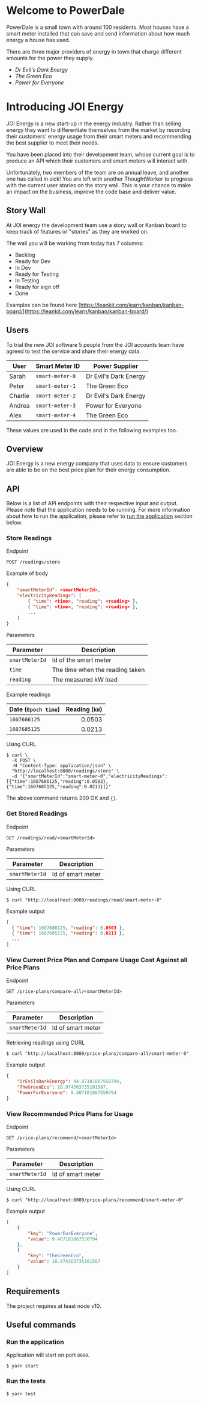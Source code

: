 # Welcome to PowerDale

PowerDale is a small town with around 100 residents. Most houses have a smart meter installed that can save and send information about how much energy a house has used.

There are three major providers of energy in town that charge different amounts for the power they supply.

-   _Dr Evil's Dark Energy_
-   _The Green Eco_
-   _Power for Everyone_

# Introducing JOI Energy

JOI Energy is a new start-up in the energy industry. Rather than selling energy they want to differentiate themselves from the market by recording their customers' energy usage from their smart meters and recommending the best supplier to meet their needs.

You have been placed into their development team, whose current goal is to produce an API which their customers and smart meters will interact with.

Unfortunately, two members of the team are on annual leave, and another one has called in sick! You are left with another ThoughtWorker to progress with the current user stories on the story wall. This is your chance to make an impact on the business, improve the code base and deliver value.

## Story Wall

At JOI energy the development team use a story wall or Kanban board to keep track of features or "stories" as they are worked on.

The wall you will be working from today has 7 columns:

-   Backlog
-   Ready for Dev
-   In Dev
-   Ready for Testing
-   In Testing
-   Ready for sign off
-   Done

Examples can be found here [https://leankit.com/learn/kanban/kanban-board/](https://leankit.com/learn/kanban/kanban-board/)

## Users

To trial the new JOI software 5 people from the JOI accounts team have agreed to test the service and share their energy data.

| User    | Smart Meter ID | Power Supplier        |
| ------- | -------------- | --------------------- |
| Sarah   | `smart-meter-0`      | Dr Evil's Dark Energy |
| Peter   | `smart-meter-1`      | The Green Eco         |
| Charlie | `smart-meter-2`      | Dr Evil's Dark Energy |
| Andrea  | `smart-meter-3`      | Power for Everyone    |
| Alex    | `smart-meter-4`      | The Green Eco         |

These values are used in the code and in the following examples too.

## Overview

JOI Energy is a new energy company that uses data to ensure customers are able to be on the best price plan for their energy consumption.

## API

Below is a list of API endpoints with their respective input and output. Please note that the application needs to be running. For more information about how to run the application, please refer to [run the application](#run-the-application) section below.

### Store Readings

Endpoint

```
POST /readings/store
```

Example of body

```json
{
    "smartMeterId": <smartMeterId>,
    "electricityReadings": [
        { "time": <time>, "reading": <reading> },
        { "time": <time>, "reading": <reading> },
        ...
    ]
}
```

Parameters

| Parameter      | Description                     |
| -------------- | ------------------------------- |
| `smartMeterId` | Id of the smart meter           |
| `time`         | The time when the reading taken |
| `reading`      | The measured kW load            |

Example readings

| Date (`Epoch time`) | Reading (`kW`) |
| ------------------- | -------------: |
| `1607686125`        |         0.0503 |
| `1607685125`        |         0.0213 |

Using CURL

```console
$ curl \
  -X POST \
  -H "Content-Type: application/json" \
  "http://localhost:8080/readings/store" \
  -d '{"smartMeterId":"smart-meter-0","electricityReadings":[{"time":1607686125,"reading":0.0503},{"time":1607685125,"reading":0.0213}]}'
```

The above command returns 200 OK and `{}`.

### Get Stored Readings

Endpoint

```
GET /readings/read/<smartMeterId>
```

Parameters

| Parameter      | Description       |
| -------------- | ----------------- |
| `smartMeterId` | Id of smart meter |

Using CURL

```console
$ curl "http://localhost:8080/readings/read/smart-meter-0"
```

Example output

```json
[
  { "time": 1607686125, "reading": 0.0503 },
  { "time": 1607685125, "reading": 0.0213 },
  ...
]
```

### View Current Price Plan and Compare Usage Cost Against all Price Plans

Endpoint

```
GET /price-plans/compare-all/<smartMeterId>
```

Parameters

| Parameter      | Description       |
| -------------- | ----------------- |
| `smartMeterId` | Id of smart meter |

Retrieving readings using CURL

```console
$ curl "http://localhost:8080/price-plans/compare-all/smart-meter-0"
```

Example output

```json
{
    "DrEvilsDarkEnergy": 94.87181867550794,
    "TheGreenEco": 18.974363735101587,
    "PowerForEveryone": 9.487181867550794
}
```

### View Recommended Price Plans for Usage

Endpoint

```
GET /price-plans/recommend/<smartMeterId>
```

Parameters

| Parameter      | Description       |
| -------------- | ----------------- |
| `smartMeterId` | Id of smart meter |

Using CURL

```console
$ curl "http://localhost:8080/price-plans/recommend/smart-meter-0"
```

Example output

```json
[
    {
        "key": "PowerForEveryone",
        "value": 9.487181867550794
    },
    {
        "key": "TheGreenEco",
        "value": 18.974363735101587
    }
]
```

## Requirements

The project requires at least node v10.

## Useful commands

### Run the application

Application will start on port `8080`.

```console
$ yarn start
```

### Run the tests

```console
$ yarn test 
```
